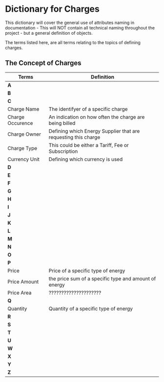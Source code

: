 # **Dictionary for Charges**

This dictionary will cover the general use of attributes naming in documentation - This will NOT contain all technical naming throughout the project - but a general definition of objects.

The terms listed here, are all terms relating to the topics of defining charges.

## **The Concept of Charges**

| Terms | Definition    |
|----------|-------------|
| **A** |   |
| **B** |   |
| **C** |   |
| Charge Name  | The identifyer of a specific charge  |
| Charge Occurence | An indication on how often the charge are being billed  |
| Charge Owner | Defining which Energy Supplier that are requesting this charge  |
| Charge Type | This could be either a Tariff, Fee or Subscription  |
| Currency Unit | Defining which currency is used  |
| **D** |   |
| **E** |   |
| **F** |   |
| **G** |   |
| **H** |   |
| **I** |   |
| **J** |   |
| **K** |   |
| **L** |   |
| **M** |   |
| **N** |   |
| **O** |   |
| **P** |   |
| Price | Price of a specific type of energy  |
| Price Amount | the price sum of a specific type and amount of energy  |
| Price Area | ?????????????????????  |
| **Q** |   |
| Quantity | Quantity of a specific type of energy  |
| **R** |   |
| **S** |   |
| **T** |   |
| **U** |   |
| **W** |   |
| **X** |   |
| **Y** |   |
| **Z** |   |
